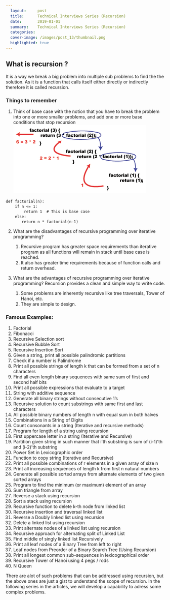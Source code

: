```yaml
---
  layout:     post
  title:      Technical Interviews Series (Recursion) 
  date:       2019-01-01 
  summary:    Technical Interviews Series (Recursion) 
  categories: 
  cover-image: /images/post_13/thumbnail.png
  highlighted: true
---
```


## What is recursion ?
It is a way we break a big problem into multiple sub problems to find the the solution.
As it is a function that calls itself either directly or indirectly therefore it is called recursion.

### Things to remember 
1. Think of base case with the notion that you have to break the problem into one or more smaller problems, and add one or more base conditions that stop recursion
![Factorial Example](images/../../images/post_13/factorial.gif)
``` {python}
def factorial(n):
    if n <= 1:
        return 1  # This is base case
    else:
       return n * factorial(n-1)
```
2. What are the disadvantages of recursive programming over iterative programming?
   1. Recursive program has greater space requirements than iterative program as all functions will remain in stack until base case is reached. 
   2. It also has greater time requirements because of function calls and return overhead.

3. What are the advantages of recursive programming over iterative programming?
Recursion provides a clean and simple way to write code. 
   1. Some problems are inherently recursive like tree traversals, Tower of Hanoi, etc. 
   2. They are simple to design.

### Famous Examples:

1. Factorial
2. Fibonacci
3. Recursive Selection sort
4. Recursive Bubble Sort
5. Recursive Insertion Sort
6. Given a string, print all possible palindromic partitions
7. Check if a number is Palindrome
8. Print all possible strings of length k that can be formed from a set of n characters
9. Find all even length binary sequences with same sum of first and second half bits
10. Print all possible expressions that evaluate to a target
11. String with additive sequence
12. Generate all binary strings without consecutive 1’s
13. Recursive solution to count substrings with same first and last characters
14. All possible binary numbers of length n with equal sum in both halves
15. Combinations in a String of Digits
16. Count consonants in a string (Iterative and recursive methods)
17. Program for length of a string using recursion
18. First uppercase letter in a string (Iterative and Recursive)
19. Partition given string in such manner that i’th substring is sum of (i-1)’th and (i-2)’th substring
20. Power Set in Lexicographic order 
21. Function to copy string (Iterative and Recursive)
22. Print all possible combinations of r elements in a given array of size n
23. Print all increasing sequences of length k from first n natural numbers
24. Generate all possible sorted arrays from alternate elements of two given sorted arrays
25. Program to find the minimum (or maximum) element of an array
26. Sum triangle from array
27. Reverse a stack using recursion
28. Sort a stack using recursion
29. Recursive function to delete k-th node from linked list
30. Recursive insertion and traversal linked list
31. Reverse a Doubly linked list using recursion
32. Delete a linked list using recursion
33. Print alternate nodes of a linked list using recursion
34. Recursive approach for alternating split of Linked List
35. Find middle of singly linked list Recursively
36. Print all leaf nodes of a Binary Tree from left to right
37. Leaf nodes from Preorder of a Binary Search Tree (Using Recursion)
38. Print all longest common sub-sequences in lexicographical order
39. Recursive Tower of Hanoi using 4 pegs / rods
40. N Queen

There are alot of such problems that can be addressed using recursion, but the above ones are just a gist to understand the scope of recursion. In the following series in the articles, we will develop a capability to adress some complex problems.

